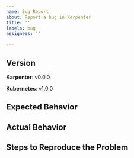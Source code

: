 ```yaml
---
name: Bug Report
about: Report a bug in Karpenter
title: ''
labels: bug
assignees: ''

---
```


## Version
<!-- https://github.com/aws/karpenter/releases -->
**Karpenter**: v0.0.0
<!-- kubectl version | grep Server -->
**Kubernetes**: v1.0.0

## Expected Behavior
<!-- Briefly describe what you expect to happen -->

## Actual Behavior
<!-- Briefly describe what is actually happening -->

## Steps to Reproduce the Problem
<!-- How can a maintainer reproduce this issue (be detailed) -->
